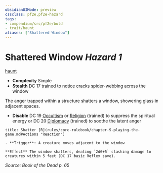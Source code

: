 ```yaml
---
obsidianUIMode: preview
cssclass: pf2e,pf2e-hazard
tags:
- compendium/src/pf2e/botd
- trait/haunt
aliases: ["Shattered Window"]
---
```

# Shattered Window *Hazard 1*  
[haunt](rules/traits/haunt.md "Haunt Hazard Trait")  

- **Complexity** Simple
- **Stealth** DC 17 trained to notice cracks spider-webbing across the window  

The anger trapped within a structure shatters a window, showering glass in adjacent spaces.

- **Disable** DC 19 [Occultism](compendium/skills.md#Occultism) or [Religion](compendium/skills.md#Religion) (trained) to suppress the spiritual energy or DC 20 [Diplomacy](compendium/skills.md#Diplomacy) (trained) to soothe the latent anger  
     
```ad-embed-ability
title: Shatter [R](rules/core-rulebook/chapter-9-playing-the-game.md#Actions "Reaction")

- **Trigger**: A creature moves adjacent to the window

**Effect** The window shatters, dealing `2d6+5` slashing damage to creatures within 5 feet (DC 17 basic Reflex save).
```

*Source: Book of the Dead p. 65*